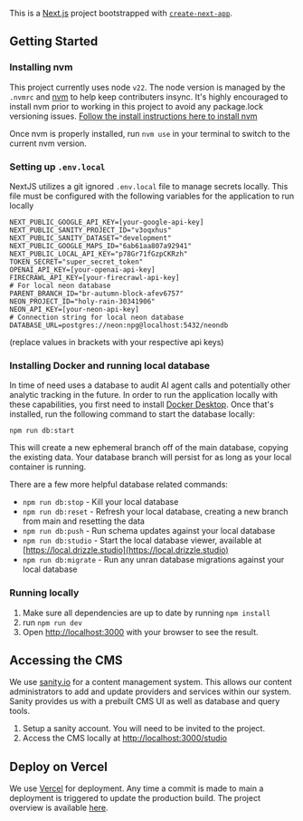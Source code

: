 This is a [Next.js](https://nextjs.org/) project bootstrapped with [`create-next-app`](https://github.com/vercel/next.js/tree/canary/packages/create-next-app).

## Getting Started

### Installing nvm

This project currently uses node `v22`. The node version is managed by the `.nvmrc` and [nvm](https://github.com/nvm-sh/nvm?tab=readme-ov-file) to help keep contributers insync. It's highly encouraged to install nvm prior to working in this project to avoid any package.lock versioning issues. [Follow the install instructions here to install nvm](https://github.com/nvm-sh/nvm?tab=readme-ov-file#installing-and-updating)

Once nvm is properly installed, run `nvm use` in your terminal to switch to the current nvm version.

### Setting up `.env.local`

NextJS utilizes a git ignored `.env.local` file to manage secrets locally. This file must be configured with the following variables for the application to run locally

```
NEXT_PUBLIC_GOOGLE_API_KEY=[your-google-api-key]
NEXT_PUBLIC_SANITY_PROJECT_ID="v3oqxhus"
NEXT_PUBLIC_SANITY_DATASET="development"
NEXT_PUBLIC_GOOGLE_MAPS_ID="6ab61aa807a92941"
NEXT_PUBLIC_LOCAL_API_KEY="p78Gr71fGzpCKRzh"
TOKEN_SECRET="super_secret_token"
OPENAI_API_KEY=[your-openai-api-key]
FIRECRAWL_API_KEY=[your-firecrawl-api-key]
# For local neon database
PARENT_BRANCH_ID="br-autumn-block-afev6757"
NEON_PROJECT_ID="holy-rain-30341906"
NEON_API_KEY=[your-neon-api-key]
# Connection string for local neon database
DATABASE_URL=postgres://neon:npg@localhost:5432/neondb
```

(replace values in brackets with your respective api keys)

### Installing Docker and running local database

In time of need uses a database to audit AI agent calls and potentially other analytic tracking in the future. In order to run the application locally with these capabilities, you first need to install [Docker Desktop](https://www.docker.com/products/docker-desktop/). Once that's installed, run the following command to start the database locally:

```
npm run db:start
```

This will create a new ephemeral branch off of the main database, copying the existing data. Your database branch will persist for as long as your local container is running.

There are a few more helpful database related commands:

- `npm run db:stop` - Kill your local database
- `npm run db:reset` - Refresh your local database, creating a new branch from main and resetting the data
- `npm run db:push` - Run schema updates against your local database
- `npm run db:studio` - Start the local database viewer, available at [https://local.drizzle.studio](https://local.drizzle.studio)
- `npm run db:migrate` - Run any unran database migrations against your local database

### Running locally

1. Make sure all dependencies are up to date by running `npm install`
2. run `npm run dev`
3. Open [http://localhost:3000](http://localhost:3000) with your browser to see the result.

## Accessing the CMS

We use [sanity.io](https://www.sanity.io/) for a content management system. This allows our content administrators to add and update providers and services within our system. Sanity provides us with a prebuilt CMS UI as well as database and query tools.

1. Setup a sanity account. You will need to be invited to the project.
2. Access the CMS locally at [http://localhost:3000/studio](http://localhost:3000/studio)

## Deploy on Vercel

We use [Vercel](https://vercel.com/) for deployment. Any time a commit is made to main a deployment is triggered to update the production build. The project overview is available [here](https://vercel.com/paytonchertudeguidedprojecs-projects/in-need-of-time).
